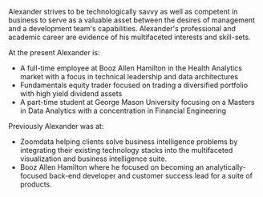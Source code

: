 Alexander strives to be technologically savvy as well as competent in business to serve as a valuable asset between the desires of management and a development team's capabilities. Alexander's professional and academic career are evidence of his multifaceted interests and skill-sets. 

At the present Alexander is:
* A full-time employee at Booz Allen Hamilton in the Health Analytics market with a focus in technical leadership and data architectures
* Fundamentals equity trader focused on trading a diversified portfolio with high yield dividend assets
* A part-time student at George Mason University focusing on a Masters in Data Analytics with a concentration in Financial Engineering

Previously Alexander was at: 
* Zoomdata helping clients solve business intelligence problems by integrating their existing technology stacks into the multifaceted visualization and business intelligence suite.
* Booz Allen Hamilton where he focused on becoming an analytically-focused back-end developer and customer success lead for a suite of products.
